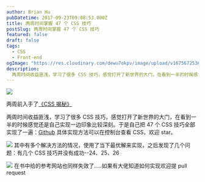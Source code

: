 ```yaml
---
author: Brian Hu
pubDatetime: 2017-09-23T09:08:53.000Z
title: 两周时间掌握 47 个 CSS 技巧
postSlug: 两周时间掌握 47 个 CSS 技巧
featured: false
draft: false
tags:
  - CSS
  - Front-end
ogImage: "https://res.cloudinary.com/dewu7okpv/image/upload/v1675672536/blog/4337988-e5572657637e9e85.png_pozqbu.png"
description:
  两周时间收益匪浅，学习了很多 CSS 技巧，感觉打开了新世界的大门，在看到一半的时候感觉还是自己实现一边印象比较深刻。于是自己把 47 个 CSS 技巧全部实现了一遍
---
```


![](https://res.cloudinary.com/dewu7okpv/image/upload/v1675672502/blog/4337988-5c96398f52336f77.png_p1lil4.png)

两周前入手了[《CSS 揭秘》](https://book.douban.com/subject/26745943/)

两周时间收益匪浅，学习了很多 CSS 技巧，感觉打开了新世界的大门，在看到一半的时候感觉还是自己实现一边印象比较深刻。于是自己把 47 个 CSS 技巧全部实现了一遍：[Github](https://github.com/hubingliang/CSS-secrets) 具体实现方法可以在控制台查看 CSS，欢迎 star。

![](https://res.cloudinary.com/dewu7okpv/image/upload/v1675672536/blog/4337988-e5572657637e9e85.png_pozqbu.png)
其中有多个解决方法的情况，使用了当下最优解来实现，之后发现了几个问题：有几个 CSS 技巧并没有成功--24、25、26

![](https://res.cloudinary.com/dewu7okpv/image/upload/v1675672551/blog/4337988-0f3b302a547a08f4.png_jjlwik.png)
在书中给的参考网站也同样失效了.....如果有大佬知道如何实现欢迎提 pull request
